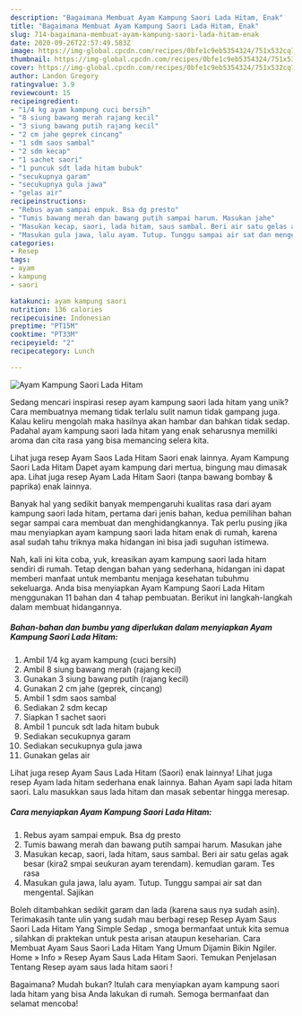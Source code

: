 ```yaml
---
description: "Bagaimana Membuat Ayam Kampung Saori Lada Hitam, Enak"
title: "Bagaimana Membuat Ayam Kampung Saori Lada Hitam, Enak"
slug: 714-bagaimana-membuat-ayam-kampung-saori-lada-hitam-enak
date: 2020-09-26T22:57:49.583Z
image: https://img-global.cpcdn.com/recipes/0bfe1c9eb5354324/751x532cq70/ayam-kampung-saori-lada-hitam-foto-resep-utama.jpg
thumbnail: https://img-global.cpcdn.com/recipes/0bfe1c9eb5354324/751x532cq70/ayam-kampung-saori-lada-hitam-foto-resep-utama.jpg
cover: https://img-global.cpcdn.com/recipes/0bfe1c9eb5354324/751x532cq70/ayam-kampung-saori-lada-hitam-foto-resep-utama.jpg
author: Landon Gregory
ratingvalue: 3.9
reviewcount: 15
recipeingredient:
- "1/4 kg ayam kampung cuci bersih"
- "8 siung bawang merah rajang kecil"
- "3 siung bawang putih rajang kecil"
- "2 cm jahe geprek cincang"
- "1 sdm saos sambal"
- "2 sdm kecap"
- "1 sachet saori"
- "1 puncuk sdt lada hitam bubuk"
- "secukupnya garam"
- "secukupnya gula jawa"
- "gelas air"
recipeinstructions:
- "Rebus ayam sampai empuk. Bsa dg presto"
- "Tumis bawang merah dan bawang putih sampai harum. Masukan jahe"
- "Masukan kecap, saori, lada hitam, saus sambal. Beri air satu gelas agak besar (kira2 smpai seukuran ayam terendam). kemudian garam. Tes rasa"
- "Masukan gula jawa, lalu ayam. Tutup. Tunggu sampai air sat dan mengental. Sajikan"
categories:
- Resep
tags:
- ayam
- kampung
- saori

katakunci: ayam kampung saori 
nutrition: 136 calories
recipecuisine: Indonesian
preptime: "PT15M"
cooktime: "PT33M"
recipeyield: "2"
recipecategory: Lunch

---
```



![Ayam Kampung Saori Lada Hitam](https://img-global.cpcdn.com/recipes/0bfe1c9eb5354324/751x532cq70/ayam-kampung-saori-lada-hitam-foto-resep-utama.jpg)

Sedang mencari inspirasi resep ayam kampung saori lada hitam yang unik? Cara membuatnya memang tidak terlalu sulit namun tidak gampang juga. Kalau keliru mengolah maka hasilnya akan hambar dan bahkan tidak sedap. Padahal ayam kampung saori lada hitam yang enak seharusnya memiliki aroma dan cita rasa yang bisa memancing selera kita.

Lihat juga resep Ayam Saos Lada Hitam Saori enak lainnya. Ayam Kampung Saori Lada Hitam Dapet ayam kampung dari mertua, bingung mau dimasak apa. Lihat juga resep Ayam Lada Hitam Saori (tanpa bawang bombay &amp; paprika) enak lainnya.

Banyak hal yang sedikit banyak mempengaruhi kualitas rasa dari ayam kampung saori lada hitam, pertama dari jenis bahan, kedua pemilihan bahan segar sampai cara membuat dan menghidangkannya. Tak perlu pusing jika mau menyiapkan ayam kampung saori lada hitam enak di rumah, karena asal sudah tahu triknya maka hidangan ini bisa jadi suguhan istimewa.


Nah, kali ini kita coba, yuk, kreasikan ayam kampung saori lada hitam sendiri di rumah. Tetap dengan bahan yang sederhana, hidangan ini dapat memberi manfaat untuk membantu menjaga kesehatan tubuhmu sekeluarga. Anda bisa menyiapkan Ayam Kampung Saori Lada Hitam menggunakan 11 bahan dan 4 tahap pembuatan. Berikut ini langkah-langkah dalam membuat hidangannya.

<!--inarticleads1-->

##### Bahan-bahan dan bumbu yang diperlukan dalam menyiapkan Ayam Kampung Saori Lada Hitam:

1. Ambil 1/4 kg ayam kampung (cuci bersih)
1. Ambil 8 siung bawang merah (rajang kecil)
1. Gunakan 3 siung bawang putih (rajang kecil)
1. Gunakan 2 cm jahe (geprek, cincang)
1. Ambil 1 sdm saos sambal
1. Sediakan 2 sdm kecap
1. Siapkan 1 sachet saori
1. Ambil 1 puncuk sdt lada hitam bubuk
1. Sediakan secukupnya garam
1. Sediakan secukupnya gula jawa
1. Gunakan gelas air


Lihat juga resep Ayam Saus Lada Hitam (Saori) enak lainnya! Lihat juga resep Ayam lada hitam sederhana enak lainnya. Bahan Ayam sapi lada hitam saori. Lalu masukkan saus lada hitam dan masak sebentar hingga meresap. 

<!--inarticleads2-->

##### Cara menyiapkan Ayam Kampung Saori Lada Hitam:

1. Rebus ayam sampai empuk. Bsa dg presto
1. Tumis bawang merah dan bawang putih sampai harum. Masukan jahe
1. Masukan kecap, saori, lada hitam, saus sambal. Beri air satu gelas agak besar (kira2 smpai seukuran ayam terendam). kemudian garam. Tes rasa
1. Masukan gula jawa, lalu ayam. Tutup. Tunggu sampai air sat dan mengental. Sajikan


Boleh ditambahkan sedikit garam dan lada (karena saus nya sudah asin). Terimakasih tante ulin yang sudah mau berbagi resep Resep Ayam Saus Saori Lada Hitam Yang Simple Sedap , smoga bermanfaat untuk kita semua , silahkan di praktekan untuk pesta arisan ataupun keseharian. Cara Membuat Ayam Saus Saori Lada Hitam Yang Umum Dijamin Bikin Ngiler. Home » Info » Resep Ayam Saus Lada Hitam Saori. Temukan Penjelasan Tentang Resep ayam saus lada hitam saori ! 

Bagaimana? Mudah bukan? Itulah cara menyiapkan ayam kampung saori lada hitam yang bisa Anda lakukan di rumah. Semoga bermanfaat dan selamat mencoba!
